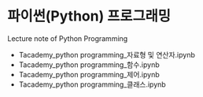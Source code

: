 # 파이썬(Python) 프로그래밍
Lecture note of Python Programming

- Tacademy_python programming_자료형 및 연산자.ipynb
- Tacademy_python programming_함수.ipynb
- Tacademy_python programming_제어.ipynb
- Tacademy_python programming_클래스.ipynb
